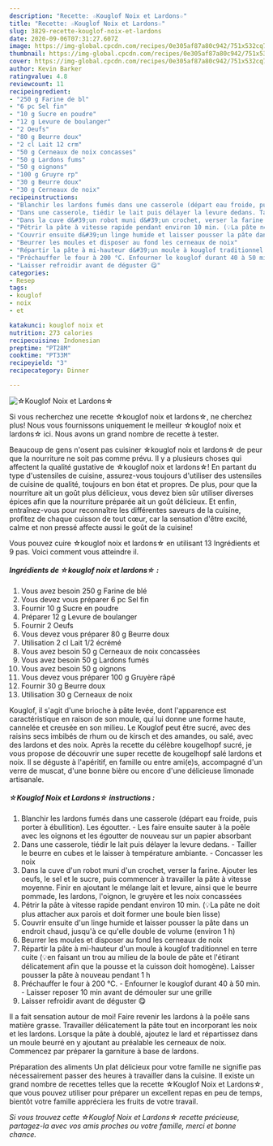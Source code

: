 ```yaml
---
description: "Recette: ☆Kouglof Noix et Lardons☆"
title: "Recette: ☆Kouglof Noix et Lardons☆"
slug: 3829-recette-kouglof-noix-et-lardons
date: 2020-09-06T07:31:27.607Z
image: https://img-global.cpcdn.com/recipes/0e305af87a80c942/751x532cq70/☆kouglof-noix-et-lardons☆-photo-principale-de-la-recette.jpg
thumbnail: https://img-global.cpcdn.com/recipes/0e305af87a80c942/751x532cq70/☆kouglof-noix-et-lardons☆-photo-principale-de-la-recette.jpg
cover: https://img-global.cpcdn.com/recipes/0e305af87a80c942/751x532cq70/☆kouglof-noix-et-lardons☆-photo-principale-de-la-recette.jpg
author: Kevin Barker
ratingvalue: 4.8
reviewcount: 11
recipeingredient:
- "250 g Farine de bl"
- "6 pc Sel fin"
- "10 g Sucre en poudre"
- "12 g Levure de boulanger"
- "2 Oeufs"
- "80 g Beurre doux"
- "2 cl Lait 12 crm"
- "50 g Cerneaux de noix concasses"
- "50 g Lardons fums"
- "50 g oignons"
- "100 g Gruyre rp"
- "30 g Beurre doux"
- "30 g Cerneaux de noix"
recipeinstructions:
- "Blanchir les lardons fumés dans une casserole (départ eau froide, puis porter à ébullition). Les égoutter. Les faire ensuite sauter à la poêle avec les oignons et les égoutter de nouveau sur un papier absorbant"
- "Dans une casserole, tiédir le lait puis délayer la levure dedans. Tailler le beurre en cubes et le laisser à température ambiante. Concasser les noix"
- "Dans la cuve d&#39;un robot muni d&#39;un crochet, verser la farine. Ajouter les oeufs, le sel et le sucre, puis commencer à travailler la pâte à vitesse moyenne. Finir en ajoutant le mélange lait et levure, ainsi que le beurre pommade, les lardons, l&#39;oignon, le gruyère et les noix concassées"
- "Pétrir la pâte à vitesse rapide pendant environ 10 min. (💡La pâte ne doit plus attacher aux parois et doit former une boule bien lisse)"
- "Couvrir ensuite d&#39;un linge humide et laisser pousser la pâte dans un endroit chaud, jusqu&#39;à ce qu&#39;elle double de volume (environ 1 h)"
- "Beurrer les moules et disposer au fond les cerneaux de noix"
- "Répartir la pâte à mi-hauteur d&#39;un moule à kouglof traditionnel en terre cuite (💡en faisant un trou au milieu de la boule de pâte et l&#39;étirant délicatement afin que la pousse et la cuisson doit homogène). Laisser pousser la pâte à nouveau pendant 1 h"
- "Préchauffer le four à 200 °C. Enfourner le kouglof durant 40 à 50 min.  Laisser reposer 10 min avant de démouler sur une grille"
- "Laisser refroidir avant de déguster 😋"
categories:
- Resep
tags:
- kouglof
- noix
- et

katakunci: kouglof noix et 
nutrition: 273 calories
recipecuisine: Indonesian
preptime: "PT28M"
cooktime: "PT33M"
recipeyield: "3"
recipecategory: Dinner

---
```



![☆Kouglof Noix et Lardons☆](https://img-global.cpcdn.com/recipes/0e305af87a80c942/751x532cq70/☆kouglof-noix-et-lardons☆-photo-principale-de-la-recette.jpg)

Si vous recherchez une recette ☆kouglof noix et lardons☆, ne cherchez plus! Nous vous fournissons uniquement le meilleur ☆kouglof noix et lardons☆ ici. Nous avons un grand nombre de recette à tester.

Beaucoup de gens n'osent pas cuisiner ☆kouglof noix et lardons☆ de peur que la nourriture ne soit pas comme prévu. Il y a plusieurs choses qui affectent la qualité gustative de ☆kouglof noix et lardons☆! En partant du type d'ustensiles de cuisine, assurez-vous toujours d'utiliser des ustensiles de cuisine de qualité, toujours en bon état et propres. De plus, pour que la nourriture ait un goût plus délicieux, vous devez bien sûr utiliser diverses épices afin que la nourriture préparée ait un goût délicieux. Et enfin, entraînez-vous pour reconnaître les différentes saveurs de la cuisine, profitez de chaque cuisson de tout cœur, car la sensation d'être excité, calme et non pressé affecte aussi le goût de la cuisine!

<!--inarticleads1-->

Vous pouvez cuire ☆kouglof noix et lardons☆ en utilisant 13 Ingrédients et 9 pas. Voici comment vous atteindre il.

##### Ingrédients de ☆kouglof noix et lardons☆ :

1. Vous avez besoin 250 g Farine de blé
1. Vous devez vous préparer 6 pc Sel fin
1. Fournir 10 g Sucre en poudre
1. Préparer 12 g Levure de boulanger
1. Fournir 2 Oeufs
1. Vous devez vous préparer 80 g Beurre doux
1. Utilisation 2 cl Lait 1/2 écrémé
1. Vous avez besoin 50 g Cerneaux de noix concassées
1. Vous avez besoin 50 g Lardons fumés
1. Vous avez besoin 50 g oignons
1. Vous devez vous préparer 100 g Gruyère râpé
1. Fournir 30 g Beurre doux
1. Utilisation 30 g Cerneaux de noix


Kouglof, il s&#39;agit d&#39;une brioche à pâte levée, dont l&#39;apparence est caractéristique en raison de son moule, qui lui donne une forme haute, cannelée et creusée en son milieu. Le Kouglof peut être sucré, avec des raisins secs imbibés de rhum ou de kirsch et des amandes, ou salé, avec des lardons et des noix. Après la recette du célèbre kougelhopf sucré, je vous propose de découvrir une super recette de kougelhopf salé lardons et noix. Il se déguste à l&#39;apéritif, en famille ou entre ami(e)s, accompagné d&#39;un verre de muscat, d&#39;une bonne bière ou encore d&#39;une délicieuse limonade artisanale. 

<!--inarticleads2-->

##### ☆Kouglof Noix et Lardons☆ instructions :

1. Blanchir les lardons fumés dans une casserole (départ eau froide, puis porter à ébullition). Les égoutter. - Les faire ensuite sauter à la poêle avec les oignons et les égoutter de nouveau sur un papier absorbant
1. Dans une casserole, tiédir le lait puis délayer la levure dedans. - Tailler le beurre en cubes et le laisser à température ambiante. - Concasser les noix
1. Dans la cuve d&#39;un robot muni d&#39;un crochet, verser la farine. Ajouter les oeufs, le sel et le sucre, puis commencer à travailler la pâte à vitesse moyenne. Finir en ajoutant le mélange lait et levure, ainsi que le beurre pommade, les lardons, l&#39;oignon, le gruyère et les noix concassées
1. Pétrir la pâte à vitesse rapide pendant environ 10 min. (💡La pâte ne doit plus attacher aux parois et doit former une boule bien lisse)
1. Couvrir ensuite d&#39;un linge humide et laisser pousser la pâte dans un endroit chaud, jusqu&#39;à ce qu&#39;elle double de volume (environ 1 h)
1. Beurrer les moules et disposer au fond les cerneaux de noix
1. Répartir la pâte à mi-hauteur d&#39;un moule à kouglof traditionnel en terre cuite (💡en faisant un trou au milieu de la boule de pâte et l&#39;étirant délicatement afin que la pousse et la cuisson doit homogène). Laisser pousser la pâte à nouveau pendant 1 h
1. Préchauffer le four à 200 °C. - Enfourner le kouglof durant 40 à 50 min.  - Laisser reposer 10 min avant de démouler sur une grille
1. Laisser refroidir avant de déguster 😋


Il a fait sensation autour de moi! Faire revenir les lardons à la poêle sans matière grasse. Travailler délicatement la pâte tout en incorporant les noix et les lardons. Lorsque la pâte à doublé, ajoutez le lard et répartissez dans un moule beurré en y ajoutant au préalable les cerneaux de noix. Commencez par préparer la garniture à base de lardons. 

<!--inarticleads1-->

<p>
Préparation des aliments Un plat délicieux pour votre famille ne signifie pas nécessairement passer des heures à travailler dans la cuisine. Il existe un grand nombre de recettes telles que la recette ☆Kouglof Noix et Lardons☆, que vous pouvez utiliser pour préparer un excellent repas en peu de temps, bientôt votre famille appréciera les fruits de votre travail.
</p>

<p>
<i>Si vous trouvez cette ☆Kouglof Noix et Lardons☆ recette précieuse, partagez-la avec vos amis proches ou votre famille, merci et bonne chance.</i>
</p>
